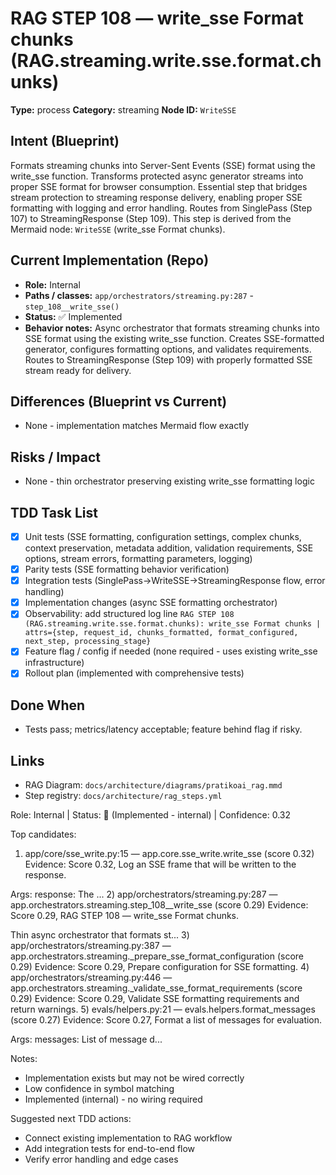 # RAG STEP 108 — write_sse Format chunks (RAG.streaming.write.sse.format.chunks)

**Type:** process
**Category:** streaming
**Node ID:** `WriteSSE`

## Intent (Blueprint)
Formats streaming chunks into Server-Sent Events (SSE) format using the write_sse function. Transforms protected async generator streams into proper SSE format for browser consumption. Essential step that bridges stream protection to streaming response delivery, enabling proper SSE formatting with logging and error handling. Routes from SinglePass (Step 107) to StreamingResponse (Step 109). This step is derived from the Mermaid node: `WriteSSE` (write_sse Format chunks).

## Current Implementation (Repo)
- **Role:** Internal
- **Paths / classes:** `app/orchestrators/streaming.py:287` - `step_108__write_sse()`
- **Status:** ✅ Implemented
- **Behavior notes:** Async orchestrator that formats streaming chunks into SSE format using the existing write_sse function. Creates SSE-formatted generator, configures formatting options, and validates requirements. Routes to StreamingResponse (Step 109) with properly formatted SSE stream ready for delivery.

## Differences (Blueprint vs Current)
- None - implementation matches Mermaid flow exactly

## Risks / Impact
- None - thin orchestrator preserving existing write_sse formatting logic

## TDD Task List
- [x] Unit tests (SSE formatting, configuration settings, complex chunks, context preservation, metadata addition, validation requirements, SSE options, stream errors, formatting parameters, logging)
- [x] Parity tests (SSE formatting behavior verification)
- [x] Integration tests (SinglePass→WriteSSE→StreamingResponse flow, error handling)
- [x] Implementation changes (async SSE formatting orchestrator)
- [x] Observability: add structured log line
  `RAG STEP 108 (RAG.streaming.write.sse.format.chunks): write_sse Format chunks | attrs={step, request_id, chunks_formatted, format_configured, next_step, processing_stage}`
- [x] Feature flag / config if needed (none required - uses existing write_sse infrastructure)
- [x] Rollout plan (implemented with comprehensive tests)

## Done When
- Tests pass; metrics/latency acceptable; feature behind flag if risky.

## Links
- RAG Diagram: `docs/architecture/diagrams/pratikoai_rag.mmd`
- Step registry: `docs/architecture/rag_steps.yml`


<!-- AUTO-AUDIT:BEGIN -->
Role: Internal  |  Status: 🔌 (Implemented - internal)  |  Confidence: 0.32

Top candidates:
1) app/core/sse_write.py:15 — app.core.sse_write.write_sse (score 0.32)
   Evidence: Score 0.32, Log an SSE frame that will be written to the response.

Args:
    response: The ...
2) app/orchestrators/streaming.py:287 — app.orchestrators.streaming.step_108__write_sse (score 0.29)
   Evidence: Score 0.29, RAG STEP 108 — write_sse Format chunks.

Thin async orchestrator that formats st...
3) app/orchestrators/streaming.py:387 — app.orchestrators.streaming._prepare_sse_format_configuration (score 0.29)
   Evidence: Score 0.29, Prepare configuration for SSE formatting.
4) app/orchestrators/streaming.py:446 — app.orchestrators.streaming._validate_sse_format_requirements (score 0.29)
   Evidence: Score 0.29, Validate SSE formatting requirements and return warnings.
5) evals/helpers.py:21 — evals.helpers.format_messages (score 0.27)
   Evidence: Score 0.27, Format a list of messages for evaluation.

Args:
    messages: List of message d...

Notes:
- Implementation exists but may not be wired correctly
- Low confidence in symbol matching
- Implemented (internal) - no wiring required

Suggested next TDD actions:
- Connect existing implementation to RAG workflow
- Add integration tests for end-to-end flow
- Verify error handling and edge cases
<!-- AUTO-AUDIT:END -->